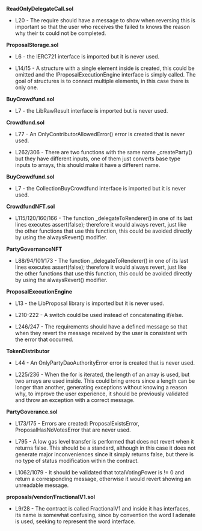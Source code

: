 **ReadOnlyDelegateCall.sol**
- L20 - The require should have a message to show when reversing this is important so that the user who receives the failed tx knows the reason why their tx could not be completed.


**ProposalStorage.sol**
- L6 - the IERC721 interface is imported but it is never used.

- L14/15 - A structure with a single element inside is created, this could be omitted and the IProposalExecutionEngine interface is simply called. The goal of structures is to connect multiple elements, in this case there is only one.


**BuyCrowdfund.sol**
- L7 - the LibRawResult interface is imported but is never used.


**Crowdfund.sol**
- L77 - An OnlyContributorAllowedError() error is created that is never used.

- L262/306 - There are two functions with the same name _createParty() but they have different inputs, one of them just converts base type inputs to arrays, this should make it have a different name.


**BuyCrowdfund.sol**
- L7 - the CollectionBuyCrowdfund interface is imported but it is never used.

**CrowdfundNFT.sol**
- L115/120/160/166 - The function _delegateToRenderer() in one of its last lines executes assert(false); therefore it would always revert, just like the other functions that use this function, this could be avoided directly by using the alwaysRevert() modifier.
 

**PartyGovernanceNFT**
- L88/94/101/173 - The function _delegateToRenderer() in one of its last lines executes assert(false); therefore it would always revert, just like the other functions that use this function, this could be avoided directly by using the alwaysRevert() modifier.


**ProposalExecutionEngine**
- L13 - the LibProposal library is imported but it is never used.

- L210-222 - A switch could be used instead of concatenating if/else.

- L246/247 - The requirements should have a defined message so that when they revert the message received by the user is consistent with the error that occurred.


**TokenDistributor**
- L44 - An OnlyPartyDaoAuthorityError error is created that is never used.

- L225/236 - When the for is iterated, the length of an array is used, but two arrays are used inside. This could bring errors since a length can be longer than another, generating exceptions without knowing a reason why, to improve the user experience, it should be previously validated and throw an exception with a correct message.


**PartyGoverance.sol**
- L173/175 - Errors are created: ProposalExistsError, ProposalHasNoVotesError that are never used.

- L795 - A low gas level transfer is performed that does not revert when it returns false. This should be a standard, although in this case it does not generate major inconveniences since it simply returns false, but there is no type of status modification within the contract.

- L1062/1079 - It should be validated that totalVotingPower is != 0 and return a corresponding message, otherwise it would revert showing an unreadable message.


**proposals/vendor/FractionalV1.sol**
- L9/28 - The contract is called FractionalV1 and inside it has interfaces, its name is somewhat confusing, since by convention the word I adenate is used, seeking to represent the word interface.

